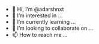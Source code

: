 - 👋 Hi, I’m @adarshnxt
- 👀 I’m interested in ...
- 🌱 I’m currently learning ...
- 💞️ I’m looking to collaborate on ...
- 📫 How to reach me ...

<!---
adarshnxt/adarshnxt is a ✨ special ✨ repository because its `README.md` (this file) appears on your GitHub profile.
You can click the Preview link to take a look at your changes.
--->
